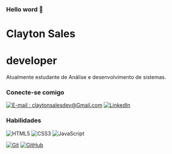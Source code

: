 ### Hello word 👋

<!--
**ClaytonSDev/ClaytonSDev** is a ✨ _special_ ✨ repository because its `README.md` (this file) appears on your GitHub profile.

Here are some ideas to get you started:

- 🔭 I’m currently working on ...
- 🌱 I’m currently learning ...
- 👯 I’m looking to collaborate on ...
- 🤔 I’m looking for help with ...
- 💬 Ask me about ...
- 📫 How to reach me: ...
- 😄 Pronouns: ...
- ⚡ Fun fact: ...
-->
# Clayton Sales
# developer

Atualmente estudante de Análise e desenvolvimento de sistemas.

### Conecte-se comigo

[![E-mail : claytonsalesdev@Gmail.com](https://img.shields.io/badge/-Email-000?style=for-the-badge&logo=microsoft-outlook&logoColor=E94D5F)](claytonsalesdev@gmail.com)
[![LinkedIn](https://img.shields.io/badge/-LinkedIn-000?style=for-the-badge&logo=linkedin&logoColor=30A3DC)](linkedin.com/in/clayton-sales-29521b1a5)


### Habilidades

![HTML5](https://img.shields.io/badge/HTML-000?style=for-the-badge&logo=html5&logoColor=30A3DC)
![CSS3](https://img.shields.io/badge/CSS3-000?style=for-the-badge&logo=css3&logoColor=E94D5F)
![JavaScript](https://img.shields.io/badge/JavaScript-000?style=for-the-badge&logo=javascript&logoColor=30A3DC)

[![Git](https://img.shields.io/badge/Git-000?style=for-the-badge&logo=git&logoColor=E94D5F)]()
[![GitHub](https://img.shields.io/badge/GitHub-000?style=for-the-badge&logo=github&logoColor=30A3DC)]()
